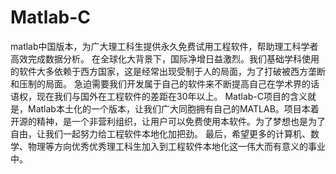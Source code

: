 # Matlab-C
matlab中国版本，为广大理工科生提供永久免费试用工程软件，帮助理工科学者高效完成数据分析。
     在全球化大背景下，国际净增日益激烈。我们基础学科使用的软件大多依赖于西方国家，这是经常出现受制于人的局面，为了打破被西方垄断和压制的局面。
  急迫需要我们开发属于自己的软件来不断提高自己在学术界的话语权，现在我们与国外在工程软件的差距在30年以上。
     Matlab-C项目的含义就是，Matlab本土化的一个版本，让我们广大同胞拥有自己的MATLAB。项目本着开源的精神，是一个非营利组织，让用户可以免费使用本软件。为了梦想也是为了自由，让我们一起努力给工程软件本地化加把劲。
     最后，希望更多的计算机、数学、物理等方向优秀优秀理工科生加入到工程软件本地化这一伟大而有意义的事业中。
  
